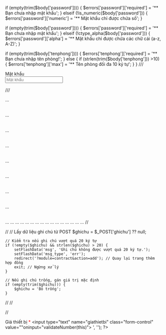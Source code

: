 if (empty(trim($body['password']))) {
    $errors['password']['required'] = '** Bạn chưa nhập mật khẩu';
} elseif (!is_numeric($body['password'])) {
    $errors['password']['numeric'] = '** Mật khẩu chỉ được chứa số';
}



if (empty(trim($body['password']))) {
    $errors['password']['required'] = '** Bạn chưa nhập mật khẩu';
} elseif (!ctype_alpha($body['password'])) {
    $errors['password']['alpha'] = '** Mật khẩu chỉ được chứa các chữ cái (a-z, A-Z)';
}


if (empty(trim($body['tenphong']))) {
        $errors['tenphong']['required'] = '** Bạn chưa nhập tên phòng!';
} else {
        if (strlen(trim($body['tenphong'])) >10) {
            $errors['tenphong']['max'] = '** Tên phòng đối đa 10 ký tự';
    }
}
///
<div class="form-group">
                <label for="">Mật khẩu</label><br />            
                <input 
        type="password" 
        name="password" 
        class="" 
        placeholder="Mật khẩu" 
        maxlength="6" 
        oninput="validatePasswordLength(this)"
    >
    <small id="passwordHelp" style="color: red; display: none;">Mật khẩu phải đủ 6 ký tự!</small>
            </div>

///
            <!-- On tables -->
<table class="table-primary">...</table>
<table class="table-secondary">...</table>
<table class="table-success">...</table>
<table class="table-danger">...</table>
<table class="table-warning">...</table>
<table class="table-info">...</table>
<table class="table-light">...</table>
<table class="table-dark">...</table>

<!-- On rows -->
<tr class="table-primary">...</tr>
<tr class="table-secondary">...</tr>
<tr class="table-success">...</tr>
<tr class="table-danger">...</tr>
<tr class="table-warning">...</tr>
<tr class="table-info">...</tr>
<tr class="table-light">...</tr>
<tr class="table-dark">...</tr>

<!-- On cells (`td` or `th`) -->
<tr>
  <td class="table-primary">...</td>
  <td class="table-secondary">...</td>
  <td class="table-success">...</td>
  <td class="table-danger">...</td>
  <td class="table-warning">...</td>
  <td class="table-info">...</td>
  <td class="table-light">...</td>
  <td class="table-dark">...</td>
</tr>
//
 <div class="container mt-5">

//
  // Lấy dữ liệu ghi chú từ POST
    $ghichu = $_POST['ghichu'] ?? null;

    // Kiểm tra nếu ghi chú vượt quá 20 ký tự
    if (!empty($ghichu) && strlen($ghichu) > 20) {
        setFlashData('msg', 'Ghi chú không được vượt quá 20 ký tự.');
        setFlashData('msg_type', 'err');
        redirect('?module=contract&action=add'); // Quay lại trang thêm hợp đồng
        exit; // Ngừng xử lý
    }

    // Nếu ghi chú trống, gán giá trị mặc định
    if (empty(trim($ghichu))) {
        $ghichu = 'Bỏ trống';
    }

//
    <td style="text-align: center;background-color:blue"><b><?php echo $item['tenphong']; ?></b></td>
//
    <table class="table table-dark table-striped-columns">

//
                    <div class="form-group">
                    <label for="">Giá thiết bị <span style="color: red">*</span></label>
                    <input type="text" name="giathietbi" class="form-control" value="<?php echo old('giathietbi', $old); ?>"oninput="validateNumber(this)">
                    <?php echo form_error('giathietbi', $errors, '<span class="error">', '</span>'); ?>
                </div>
                <script>
                    // Hàm kiểm tra chỉ cho phép nhập số
                    function validateNumber(input) {
                        input.value = input.value.replace(/[^0-9\.]/g, ''); // Loại bỏ ký tự không phải số
                         input.value = input.value.replace(/[^a-zA-Z\s]/g, ''); // Loại bỏ ký tự không phải chữ cái
                    }
                </script>